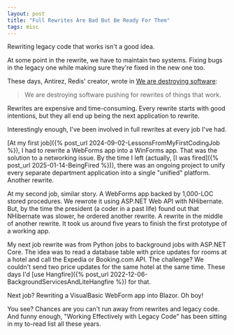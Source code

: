 ```yaml
---
layout: post
title: "Full Rewrites Are Bad But Be Ready For Them"
tags: misc
---
```


Rewriting legacy code that works isn't a good idea.

At some point in the rewrite, we have to maintain two systems. Fixing bugs in the legacy one while making sure they're fixed in the new one too.

These days, Antirez, Redis' creator, wrote in [We are destroying software](https://antirez.com/news/145):

> We are destroying software pushing for rewrites of things that work.

Rewrites are expensive and time-consuming. Every rewrite starts with good intentions, but they all end up being the next application to rewrite.

Interestingly enough, I've been involved in full rewrites at every job I've had.

[At my first job]({% post_url 2024-09-02-LessonsFromMyFirstCodingJob %}), I had to rewrite a WebForms app into a WinForms app. That was the solution to a networking issue. By the time I left (actually, [I was fired]({% post_url 2025-01-14-BeingFired %})), there was an ongoing project to unify every separate department application into a single "unified" platform. Another rewrite.

At my second job, similar story. A WebForms app backed by 1,000-LOC stored procedures. We rewrote it using ASP.NET Web API with NHibernate. But, by the time the president (a coder in a past life) found out that NHibernate was slower, he ordered another rewrite. A rewrite in the middle of another rewrite. It took us around five years to finish the first prototype of a working app.

My next job rewrite was from Python jobs to background jobs with ASP.NET Core. The idea was to read a database table with price updates for rooms at a hotel and call the Expedia or Booking.com API. The challenge? We couldn't send two price updates for the same hotel at the same time. These days I'd [use Hangfire]({% post_url 2022-12-06-BackgroundServicesAndLiteHangfire %}) for that.

Next job? Rewriting a VisualBasic WebForm app into Blazor. Oh boy!

You see? Chances are you can't run away from rewrites and legacy code. And funny enough, "Working Effectively with Legacy Code" has been sitting in my to-read list all these years.
